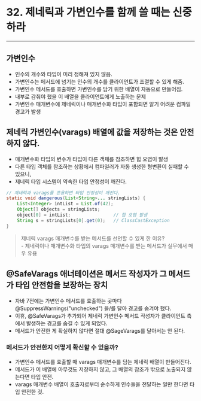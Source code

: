 # 32. 제네릭과 가변인수를 함께 쓸 때는 신중하라

---

## 가변인수
- 인수의 개수와 타입이 미리 정해져 있지 않음.
- 가변인수는 메서드에 넘기는 인수의 개수를 클라이언트가 조절할 수 있게 해줌.
- 가변인수 메서드를 호출하면 가변인수를 담기 위한 배열이 자동으로 만들어짐.
- 내부로 감춰야 했을 이 배열을 클라이언트에게 노출하는 문제
- 가변인수 매개변수에 제네릭이나 매개변수화 타입이 포함되면 알기 어려운 컴파일 경고가 발생

## 제네릭 가변인수(varags) 배열에 값을 저장하는 것은 안전하지 않다.
- 매개변수화 타입의 변수가 타입이 다른 객체를 참조하면 힙 오염이 발생
- 다른 타입 객체를 참조하는 상황에서 컴파일러가 자동 생성한 형변환이 실패할 수 있으니,
- 제네릭 타입 시스템이 약속한 타입 안정성이 깨진다.
```java
// 제네릭과 varags를 혼용하면 타입 안정성이 깨진다.
static void dangerous(List<String>... stringLists) {
    List<Integer> intList = List.of(42);
    Object[] objects = stringLists;
    object[0] = intList;                // 힙 오염 발생
    String s = stringLists[0].get(0);   // ClassCastException
}
```
<blockquote>
제네릭 varags 매개변수를 받는 메서드를 선언할 수 있게 한 이유? <br>
- 제네릭이나 매개변수화 타입의 varags 매개변수를 받는 메서드가 실무에서 매우 유용
</blockquote>

## @SafeVarags 애너테이션은 메서드 작성자가 그 메서드가 타입 안전함을 보장하는 장치
- 자바 7전에는 가변인수 메서드를 호출하는 곳마다 @SuppressWarnings("unchecked") 을/를 달아 경고를 숨겨야 했다.
- 이휴, @SafeVarags가 추가되어 제네릭 가변인수 메서드 작성자가 클라이언트 측에서 발생하는 경고를 숨길 수 있게 되었다.
- 메서드가 안전한 게 확실하지 않다면 절대 @SageVarags를 달아서는 안 된다.

### 메서드가 안전한지 어떻게 확신할 수 있을까?
- 가변인수 메서드를 호출할 때 varags 매개변수를 담는 제네릭 배열이 만들어진다.
- 메서드가 이 배열에 아무것도 저장하지 않고, 그 배열의 참조가 밖으로 노출되지 않는다면 타입 안전.
- varags 매개변수 배열이 호출자로부터 순수하게 인수들을 전달하는 일만 한다면 타입 안전한 것. 
